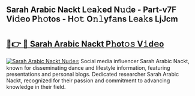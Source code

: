 ## Sarah Arabic Nackt L𝚎a𝚔ed N𝚞𝚍e - Part-v7F Vi𝚍𝚎o P𝚑𝚘tos - H𝚘𝚝 O𝚗𝚕yf𝚊ns L𝚎a𝚔s LjJcm

# <h2><a href="http://kf4wveo.oniu.top/?m=Sarah+Arabic+Nackt">🔗👉 🔴 Sarah Arabic Nackt P𝚑ot𝚘𝚜 V𝚒d𝚎o</a></h2>

[![Sarah Arabic Nackt Nu𝚍e𝚜](https://i.imgur.com/0qMVB7G.gif)](http://kf4wveo.oniu.top/?m=Sarah+Arabic+Nackt)
Social media influencer Sarah Arabic Nackt, known for disseminating dance and lifestyle information, featuring presentations and personal blogs. Dedicated researcher Sarah Arabic Nackt, recognized for their passion and commitment to advancing knowledge in their field.  

